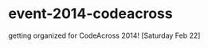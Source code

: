 event-2014-codeacross
=====================

getting organized for CodeAcross 2014! [Saturday Feb 22]
